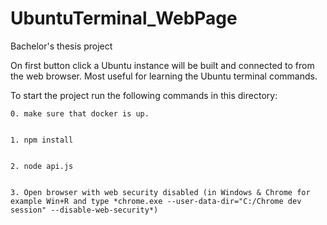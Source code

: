 # UbuntuTerminal_WebPage

Bachelor's thesis project

On first button click a Ubuntu instance will be built and connected to from the web browser.
Most useful for learning the Ubuntu terminal commands.

To start the project run the following commands in this directory: 


    0. make sure that docker is up.


    1. npm install
    
    
    2. node api.js
    
    
    3. Open browser with web security disabled (in Windows & Chrome for example Win+R and type *chrome.exe --user-data-dir="C:/Chrome dev session" --disable-web-security*)